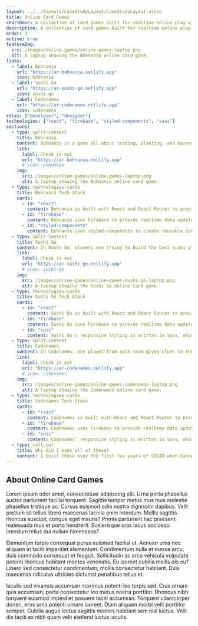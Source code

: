 ```yaml
---
layout: ../../layouts/CaseStudyLayout/CaseStudyLayout.astro
title: Online Card Games
shortDesc: A collection of card games built for realtime online play with friends.
description: A collection of card games built for realtime online play with friends.
order: 3
active: true
featureImg:
  src: /images/online-games/online-games-laptop.png
  alt: A laptop showing the Bohnanza online card game.
links:
  - label: Bohnanza
    url: "https://ar-bohnanza.netlify.app"
    icon: bohnanza
  - label: Sushi Go
    url: "https://ar-sushi-go.netlify.app"
    icon: sushi-go
  - label: Codenames
    url: "https://ar-codenames.netlify.app"
    icon: codenames
roles: ["developer", "designer"]
technologies: ["react", "firebase", "styled-components", "sass"]
sections:
  - type: split-content
    title: Bohnanza
    content: Bohnanza is a game all about trading, planting, and harvesting different types of beans. It required a complex chat and trading system to allow players to communicate, offer, accept, and decline trades while following the game's strict rules. The game also features a phase system, where certain actions can only be done by specific players during specific phases. The game utilizes this phasing system to teach the player how to play while ensuring the rules and order are followed.
    link:
      label: Check it out
      url: "https://ar-bohnanza.netlify.app"
      # icon: bohnanza
    img:
      src: /images/online-games/online-games-laptop.png
      alt: A laptop showing the Bohnanza online card game.
  - type: technologies-cards
    title: Bohnanza Tech Stack
    cards:
      - id: "react"
        content: Bohnanza is built with React and React Router to provide a fast, reactive UI with routing allowing for different game rooms for concurrent gameplay.
      - id: "firebase"
        content: Bohnanza uses Firebase to provide realtime data updates to ensure that all players have up to date game data and a fast seamless experience.
      - id: "styled-components"
        content: Bohnanza uses styled-components to create reusable components with consistent theming throughout all of its styling.
  - type: split-content
    title: Sushi Go
    content: In Sushi Go, players are trying to build the best sushi platter by selecting one card from their hand before passing the hand along and select another card from the next hand. You score points by combining different groups of sushi. The complexity of this game is in the scoring. Different cards interact with each other, add multipliers, or cancel out cards for other players, so making sure each unique combination would score correctly was incredibly important.
    link:
      label: Check it out
      url: "https://ar-sushi-go.netlify.app"
      # icon: sushi-go
    img:
      src: /images/online-games/online-games-sushi-go-laptop.png
      alt: A laptop showing the Sushi Go online card game.
  - type: technologies-cards
    title: Sushi Go Tech Stack
    cards:
      - id: "react"
        content: Sushi Go is built with React and React Router to provide a fast, reactive UI with routing allowing for different game rooms for concurrent gameplay.
      - id: "firebase"
        content: Sushi Go uses Firebase to provide realtime data updates to ensure that all players have up to date game data and a fast seamless experience.
      - id: "sass"
        content: Sushi Go's responsive styling is written in Sass, which simplifies creating reusable, consistent CSS styling.
  - type: split-content
    title: Codenames
    content: In Codenames, one player from each team gives clues to their teammates to help them guess their colour cards, while avoiding the other team's cards and the black assassin card. The game board includes multiple view types, one for the clue giver with colours revealed and one for the guessers that are hidden. Extra features like the chat and "simple cards" view were added to improve the overall usability of the game.
    link:
      label: Check it out
      url: "https://ar-codenames.netlify.app"
      # icon: codenames
    img:
      src: /images/online-games/online-games-codenames-laptop.png
      alt: A laptop showing the Codenames online card game.
  - type: technologies-cards
    title: Codenames Tech Stack
    cards:
      - id: "react"
        content: Codenames is built with React and React Router to provide a fast, reactive UI with routing allowing for different game rooms for concurrent gameplay.
      - id: "firebase"
        content: Codenames uses Firebase to provide realtime data updates to ensure that all players have up to date game data and a fast seamless experience.
      - id: "sass"
        content: Codenames' responsive styling is written in Sass, which simplifies creating reusable, consistent CSS styling.
  - type: call-out
    title: Why did I make all of these?
    content: I built these over the first two years of COVID when Canada was at the height of its lock downs. My friends and family all connect through games, so building and playing these games was a way to stay connected. It also gave me an opportunity to learn new skills and push myself. I was relatively early in my career at that point and building these games taught me a lot and gave me confidence in my abilities.
---
```


## About Online Card Games

Lorem ipsum odor amet, consectetuer adipiscing elit. Urna porta phasellus auctor parturient facilisi torquent. Sagittis tempor metus mus mus molestie phasellus tristique ac. Cursus euismod odio nostra dignissim dapibus. Velit pretium sit tellus libero maecenas lacinia enim interdum. Mollis sagittis rhoncus suscipit, congue eget mauris? Primis parturient hac praesent malesuada mus et porta hendrerit. Scelerisque cras lacus sociosqu interdum tellus dui nullam himenaeos?

Elementum turpis consequat purus euismod facilisi ut. Aenean urna nec aliquam in taciti imperdiet elementum. Condimentum nulla et massa arcu; duis commodo consequat et feugiat. Sollicitudin ac arcu vehicula vulputate potenti rhoncus habitant montes venenatis. Eu laoreet cubilia mollis dis eu? Libero sed consectetur condimentum; mollis consectetur habitant. Duis maecenas ridiculus ultricies dictumst penatibus tellus et.

Iaculis sed vivamus accumsan maximus potenti leo turpis sed. Cras ornare quis accumsan; porta consectetur leo metus nostra porttitor. Rhoncus nibh torquent euismod imperdiet posuere taciti accumsan. Torquent ullamcorper donec, eros urna potenti ornare laoreet. Diam aliquam morbi velit porttitor semper. Cubilia augue lectus sagittis montes habitant sem nisl luctus. Velit dis taciti ex nibh quam velit eleifend luctus iaculis.
